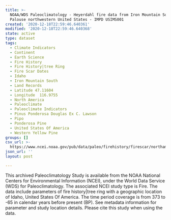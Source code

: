 ```yaml
---
title: >-
  NOAA/WDS Paleoclimatology - Heyerdahl fire data from Iron Mountain South,
  Palouse northwestern United States - IMPD USIMS001
created: '2020-12-18T22:59:46.640361'
modified: '2020-12-18T22:59:46.640368'
state: active
type: dataset
tags:
  - Climate Indicators
  - Continent
  - Earth Science
  - Fire History
  - Fire History|tree Ring
  - Fire Scar Dates
  - Idaho
  - Iron Mountain South
  - Land Records
  - Latitude 47.11604
  - Longitude  116.9755
  - North America
  - Paleoclimate
  - Paleoclimate Indicators
  - Pinus Ponderosa Douglas Ex C. Lawson
  - Pipo
  - Ponderosa Pine
  - United States Of America
  - Western Yellow Pine
groups: []
csv_url: >-
  https://www.ncei.noaa.gov/pub/data/paleo/firehistory/firescar/northamerica/supplemental/usims001-ims-tree-info.csv
json_url: ''
layout: post

---
```

This archived Paleoclimatology Study is available from the NOAA National Centers for Environmental Information (NCEI), under the World Data Service (WDS) for Paleoclimatology. The associated NCEI study type is Fire. The data include parameters of fire history|tree ring with a geographic location of Idaho, United States Of America. The time period coverage is from 373 to -65 in calendar years before present (BP). See metadata information for parameter and study location details. Please cite this study when using the data.
